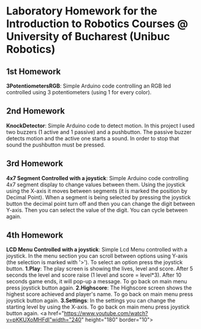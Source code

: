 # **Laboratory Homework for the Introduction to Robotics Courses @ University of Bucharest (Unibuc Robotics)**
## **1st Homework**
**3PotentiometersRGB**: Simple Arduino code controlling an RGB led controlled using 3 potentiometers (using 1 for every color). <br />

## **2nd Homework**
**KnockDetector**: Simple Arduino code to detect motion. In this project I used two buzzers (1 active and 1 passive) and a pushbutton. The passive buzzer detects motion and the active one starts a sound. In order to stop that sound the pushbutton must be pressed.

## **3rd Homework**
**4x7 Segment Controlled with a joystick**: Simple Arduino code controlling 4x7 segment display to change values between them. Using the joystick using the X-axis it moves between segments (it is marked the position by Decimal Point). When a segment is being selected by pressing the joystick button the decimal point turn off and then you can change the digit between Y-axis. Then you can select the value of the digit. You can cycle between again.

## **4th Homework**
**LCD Menu Controlled with a joystick**: Simple Lcd Menu controlled with a joystick. In the menu section you can scroll between options using Y-axis (the selection is marked with '>'). To select an option press the joystick button. 
  **1.Play**: The play screen is showing the lives, level and score. After 5 seconds the level and score raise (1 level and score = level*3). After 10 seconds game ends, it will pop-up a message. To go back on main menu press joystick button again.
  **2.Highscore**: The Highscore screen shows the highest score achieved and player's name. To go back on main menu press joystick button again.
  **3.Settings**: In the settings you can change the starting level by using the X-axis. To go back on main menu press joystick button again.
   <a href="https://www.youtube.com/watch?v=pKKUXoMHFdI"width="240" height="180" border="10"></a>
